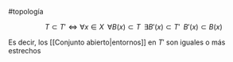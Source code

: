 #topología 

$$T \subset T' \Longleftrightarrow \forall x \in X \; \;\forall B(x) \subset T \;\; \exists B'(x) \subset T' \;\; B'(x) \subset B(x)$$

Es decir, los [[Conjunto abierto|entornos]] en $T'$ son iguales o más estrechos